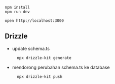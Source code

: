 ```
npm install
npm run dev
```

```
open http://localhost:3000
```

## Drizzle
- update schema.ts
  ```shell
    npx drizzle-kit generate
  ```

- mendorong perubahan schema.ts ke database
  ```shell
    npx drizzle-kit push
  ```
